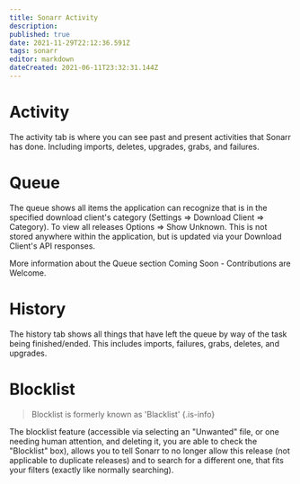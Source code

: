 ```yaml
---
title: Sonarr Activity
description: 
published: true
date: 2021-11-29T22:12:36.591Z
tags: sonarr
editor: markdown
dateCreated: 2021-06-11T23:32:31.144Z
---
```


# Activity

The activity tab is where you can see past and present activities that Sonarr has done. Including imports, deletes, upgrades, grabs, and failures.

# Queue

The queue shows all items the application can recognize that is in the specified download client's category (Settings => Download Client => Category). To view all releases Options => Show Unknown. This is not stored anywhere within the application, but is updated via your Download Client's API responses.

More information about the Queue section Coming Soon - Contributions are Welcome.

# History

The history tab shows all things that have left the queue by way of the task being finished/ended. This includes imports, failures, grabs, deletes, and upgrades.

# Blocklist

> Blocklist is formerly known as 'Blacklist' {.is-info}

The blocklist feature (accessible via selecting an "Unwanted" file, or one needing human attention, and deleting it, you are able to check the "Blocklist" box), allows you to tell Sonarr to no longer allow this release (not applicable to duplicate releases) and to search for a different one, that fits your filters (exactly like normally searching).
